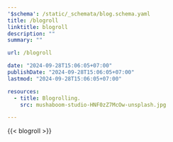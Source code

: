 ```yaml
---
'$schema': /static/_schemata/blog.schema.yaml
title: /blogroll
linktitle: blogroll
description: ""
summary: ""

url: /blogroll

date: "2024-09-28T15:06:05+07:00"
publishDate: "2024-09-28T15:06:05+07:00"
lastmod: "2024-09-28T15:06:05+07:00"

resources:
  - title: Blogrolling.
    src: mushaboom-studio-HNF0zZ7McOw-unsplash.jpg

---
```


{{< blogroll >}}

